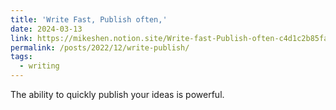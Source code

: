 ```yaml
---
title: 'Write Fast, Publish often,'
date: 2024-03-13
link: https://mikeshen.notion.site/Write-fast-Publish-often-c4d1c2b85fa043bfa0e521e7deb948be?pvs=4
permalink: /posts/2022/12/write-publish/
tags:
  - writing
---
```

The ability to quickly publish your ideas is powerful. 
